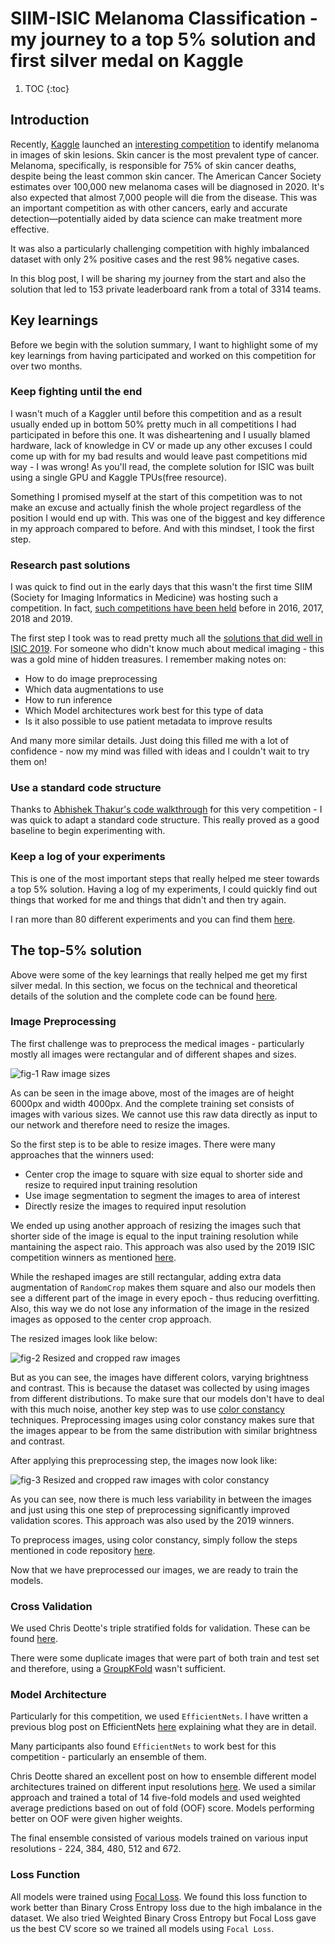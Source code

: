 # SIIM-ISIC Melanoma Classification - my journey to a top 5% solution and first silver medal on Kaggle

1. TOC 
{:toc}

## Introduction
Recently, [Kaggle](https://www.kaggle.com/) launched an [interesting competition](https://www.kaggle.com/c/siim-isic-melanoma-classification) to identify melanoma in images of skin lesions. Skin cancer is the most prevalent type of cancer. Melanoma, specifically, is responsible for 75% of skin cancer deaths, despite being the least common skin cancer. The American Cancer Society estimates over 100,000 new melanoma cases will be diagnosed in 2020. It's also expected that almost 7,000 people will die from the disease. This was an important competition as with other cancers, early and accurate detection—potentially aided by data science can make treatment more effective.

It was also a particularly challenging competition with highly imbalanced dataset with only 2% positive cases and the rest 98% negative cases.  

In this blog post, I will be sharing my journey from the start and also the solution that led to 153 private leaderboard rank from a total of 3314 teams. 

## Key learnings 
Before we begin with the solution summary, I want to highlight some of my key learnings from having participated and worked on this competition for over two months. 

### Keep fighting until the end
I wasn't much of a Kaggler until before this competition and as a result usually ended up in bottom 50% pretty much in all competitions I had participated in before this one. It was disheartening and I usually blamed hardware, lack of knowledge in CV or made up any other excuses I could come up with for my bad results and would leave past competitions mid way - I was wrong! As you'll read, the complete solution for ISIC was built using a single GPU and Kaggle TPUs(free resource).

Something I promised myself at the start of this competition was to not make an excuse and actually finish the whole project regardless of the position I would end up with. This was one of the biggest and key difference in my approach compared to before. And with this mindset, I took the first step.

### Research past solutions
I was quick to find out in the early days that this wasn't the first time SIIM (Society for Imaging Informatics in Medicine) was hosting such a competition. In fact, [such competitions have been held](https://www.isic-archive.com/#!/topWithHeader/tightContentTop/challenges) before in 2016, 2017, 2018 and 2019. 

The first step I took was to read pretty much all the [solutions that did well in ISIC 2019](https://challenge2019.isic-archive.com/leaderboard.html). For someone who didn't know much about medical imaging - this was a gold mine of hidden treasures. I remember making notes on: 
- How to do image preprocessing
- Which data augmentations to use 
- How to run inference 
- Which Model architectures work best for this type of data
- Is it also possible to use patient metadata to improve results

And many more similar details. Just doing this filled me with a lot of confidence - now my mind was filled with ideas and I couldn't wait to try them on! 

### Use a standard code structure
Thanks to [Abhishek Thakur's code walkthrough](https://www.youtube.com/watch?v=WaCFd-vL4HA) for this very competition - I was quick to adapt a standard code structure. This really proved as a good baseline to begin experimenting with.

### Keep a log of your experiments
This is one of the most important steps that really helped me steer towards a top 5% solution. Having a log of my experiments, I could quickly find out things that worked for me and things that didn't and then try again. 

I ran more than 80 different experiments and you can find them [here]().

## The top-5% solution
Above were some of the key learnings that really helped me get my first silver medal. In this section, we focus on the technical and theoretical details of the solution and the complete code can be found [here](https://github.com/amaarora/melonama). 

### Image Preprocessing 
The first challenge was to preprocess the medical images - particularly mostly all images were rectangular and of different shapes and sizes. 

![](/images/img_dist.png "fig-1 Raw image sizes")

As can be seen in the image above, most of the images are of height 6000px and width 4000px. And the complete training set consists of images with various sizes. We cannot use this raw data directly as input to our network and therefore need to resize the images. 

So the first step is to be able to resize images. There were many approaches that the winners used: 
- Center crop the image to square with size equal to shorter side and resize to required input training resolution 
- Use image segmentation to segment the images to area of interest 
- Directly resize the images to required input resolution 

We ended up using another approach of resizing the images such that shorter side of the image is equal to the input training resolution while mantaining the aspect raio. This approach was also used by the 2019 ISIC competition winners as mentioned [here](https://isic-challenge-stade.s3.amazonaws.com/99bdfa5c-4b6b-4c3c-94c0-f614e6a05bc4/method_description.pdf?AWSAccessKeyId=AKIA2FPBP3II4S6KTWEU&Signature=nXwY%2BI7mHPE0Nf%2BhY14z4PpajSU%3D&Expires=1598164223).

While the reshaped images are still rectangular, adding extra data augmentation of `RandomCrop` makes them square and also our models then see a different part of the image in every epoch - thus reducing overfitting. Also, this way we do not lose any information of the image in the resized images as opposed to the center crop approach. 

The resized images look like below: 

![](/images/no_cc.png "fig-2 Resized and cropped raw images")

But as you can see, the images have different colors, varying brightness and contrast. This is because the dataset was collected by using images from different distributions. To make sure that our models don't have to deal with this much noise, another key step was to use [color constancy](https://en.wikipedia.org/wiki/Color_constancy) techniques. Preprocessing images using color constancy makes sure that the images appear to be from the same distribution with similar brightness and contrast. 

After applying this preprocessing step, the images now look like: 

![](/images/with_cc.png "fig-3 Resized and cropped raw images with color constancy")

As you can see, now there is much less variability in between the images and just using this one step of preprocessing significantly improved validation scores. This approach was also used by the 2019 winners. 

To preprocess images, using color constancy, simply follow the steps mentioned in code repository [here](https://github.com/amaarora/melonama).

Now that we have preprocessed our images, we are ready to train the models. 

### Cross Validation
We used Chris Deotte's triple stratified folds for validation. These can be found [here](https://www.kaggle.com/c/siim-isic-melanoma-classification/discussion/165526). 

There were some duplicate images that were part of both train and test set and therefore, using a [GroupKFold](https://scikit-learn.org/stable/modules/generated/sklearn.model_selection.GroupKFold.html) wasn't sufficient. 

### Model Architecture
Particularly for this competition, we used `EfficientNets`. I have written a previous blog post on EfficientNets [here](https://amaarora.github.io/2020/08/13/efficientnet.html) explaining what they are in detail. 

Many participants also found `EfficientNets` to work best for this competition - particularly an ensemble of them.

Chris Deotte shared an excellent post on how to ensemble different model architectures trained on different input resolutions [here](https://www.kaggle.com/c/siim-isic-melanoma-classification/discussion/160147). We used a similar approach and trained a total of 14 five-fold models and used weighted average predictions based on out of fold (OOF) score. Models performing better on OOF were given higher weights.

The final ensemble consisted of various models trained on various input resolutions - 224, 384, 480, 512 and 672. 

### Loss Function
All models were trained using [Focal Loss](https://amaarora.github.io/2020/06/29/FocalLoss.html). We found this loss function to work better than Binary Cross Entropy loss due to the high imbalance in the dataset. We also tried Weighted Binary Cross Entropy but Focal Loss gave us the best CV score so we trained all models using `Focal Loss`.
